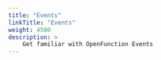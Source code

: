 ```yaml
---
title: "Events"
linkTitle: "Events"
weight: 4500
description: >	
    Get familiar with OpenFunction Events
---
```


